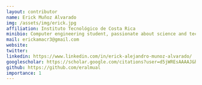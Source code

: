 ```yaml
---
layout: contributor
name: Erick Muñoz Alvarado
img: /assets/img/erick.jpg
affiliation: Instituto Tecnológico de Costa Rica
minibio: Computer engineering student, passionate about science and technology. I enjoy improving machine learning systems to solve real world problems and generate a positive impact in our society.
mail: erickamacr3@gmail.com
website: 
twitter: 
linkedin: https://www.linkedin.com/in/erick-alejandro-munoz-alvarado/
googlescholar: https://scholar.google.com/citations?user=d5jWREsAAAAJ&hl=es&authuser=1
github: https://github.com/eralmual
importance: 1
---
```

